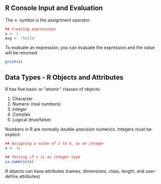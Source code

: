 ## R Console Input and Evaluation

The <- symbol is the assignment operator.

```R
## Creating expressions
x <- 1
msg <- "hello"
```

To evaluate an expression, you can evaluate the expression and the value will be returned:
```R
print(x)
```

## Data Types - R Objects and Attributes
R has five basic or "atomic" classes of objects:
1. Character
2. Numeric (real numbers)
3. Integer
4. Complex
5. Logical (true/false)

Numbers in R are normally double-precision numerics. Integers must be explicit:
```R
## Assigning a value of 1 to X, as an integer
x <- 1L

## Testing if x is an integer type
is.numeric(x)
```

R objects can have attributes (names, dimensions, class, length, and user-define attributes)